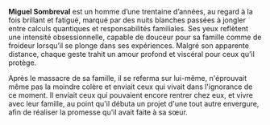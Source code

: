 **Miguel Sombreval** est un homme d’une trentaine d’années, au regard à la fois brillant et fatigué, marqué par des nuits blanches passées à jongler entre calculs quantiques et responsabilités familiales. Ses yeux reflètent une intensité obsessionnelle, capable de douceur pour sa famille comme de froideur lorsqu’il se plonge dans ses expériences. Malgré son apparente distance, chaque geste trahit un amour profond et viscéral pour ceux qu’il protège.

Après le massacre de sa famille, il se referma sur lui-même, n'éprouvait même pas la moindre colère et enviait ceux qui vivait dans l'ignorance de ce moment. Il enviait ceux qui pouvaient encore rentrer chez eux, et vivre avec leur famille, au point qu'il débuta un projet d'une tout autre envergure, afin de réaliser la promesse qu'il avait faite à sa sœur.
